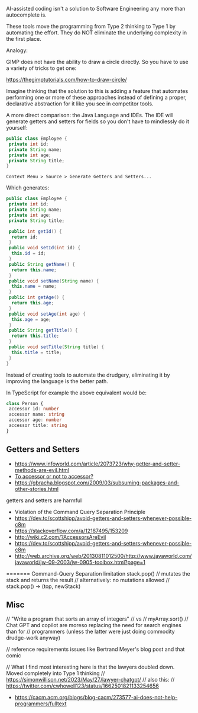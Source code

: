 AI-assisted coding isn't a solution to Software Engineering any more than
autocomplete is.

These tools move the programming from Type 2 thinking to Type 1 by automating
the effort. They do NOT eliminate the underlying complexity in the first place.

Analogy:

GIMP does not have the ability to draw a circle directly. So you have to use
a variety of tricks to get one:

<https://thegimptutorials.com/how-to-draw-circle/>

Imagine thinking that the solution to this is adding a feature that automates
performing one or more of these approaches instead of defining a proper, declarative
abstraction for it like you see in competitor tools.

A more direct comparison: the Java Language and IDEs. The IDE will generate
getters and setters for fields so you don't have to mindlessly do it yourself:

```java
public class Employee {
 private int id;
 private String name;
 private int age;
 private String title;
}
```

`Context Menu > Source > Generate Getters and Setters...`

Which generates:

```java
public class Employee {
 private int id;
 private String name;
 private int age;
 private String title;

 public int getId() {
  return id;
 }
 public void setId(int id) {
  this.id = id;
 }
 public String getName() {
  return this.name;
 }
 public void setName(String name) {
  this.name = name;
 }
 public int getAge() {
  return this.age;
 }
 public void setAge(int age) {
  this.age = age;
 }
 public String getTitle() {
  return this.title;
 }
 public void setTitle(String title) {
  this.title = title;
 }
}
```

Instead of creating tools to automate the drudgery, eliminating it by improving the
language is the better path.

In TypeScript for example the above equivalent would be:

```ts
class Person {
 accessor id: number
 accessor name: string
 accessor age: number
 accessor title: string
}
```

## Getters and Setters

- <https://www.infoworld.com/article/2073723/why-getter-and-setter-methods-are-evil.html>
- [To accessor or not to accessor?](https://www.macqueen.us/smalltalkReport/ST/91_95/SMAL0208.PDF)
- <https://gbracha.blogspot.com/2009/03/subsuming-packages-and-other-stories.html>

getters and setters are harmful

- Violation of the Command Query Separation Principle
- <https://dev.to/scottshipp/avoid-getters-and-setters-whenever-possible-c8m>
- <https://stackoverflow.com/a/12187495/153209>
- <http://wiki.c2.com/?AccessorsAreEvil>
- <https://dev.to/scottshipp/avoid-getters-and-setters-whenever-possible-c8m>
- <http://web.archive.org/web/20130811012500/http://www.javaworld.com/javaworld/jw-09-2003/jw-0905-toolbox.html?page=1>

=======
Command-Query Separation limitation
 stack.pop()
  // mutates the stack and returns the result
  // alternatively: no mutations allowed
  // stack.pop() -> (top, newStack)

## Misc

// "Write a program that sorts an array of integers"
// vs
// myArray.sort()
// Chat GPT and copilot are moreso replacing the need for search engines than for
// programmers (unless the latter were just doing commodity drudge-work anyway)

// reference requirements issues like Bertrand Meyer's blog post and that comic

// What I find most interesting here is that the lawyers doubled down. Moved completely into Type 1 thinking
// <https://simonwillison.net/2023/May/27/lawyer-chatgpt/>
// also this:
// <https://twitter.com/cwhowell123/status/1662501821133254656>

- <https://cacm.acm.org/blogs/blog-cacm/273577-ai-does-not-help-programmers/fulltext>
